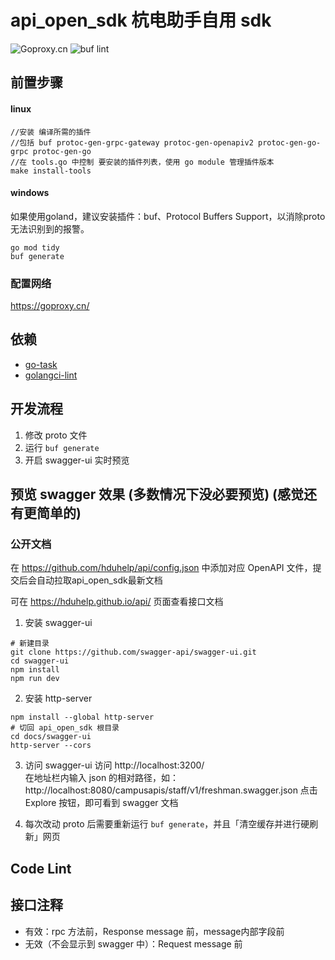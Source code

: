 # api_open_sdk 杭电助手自用 sdk

![Goproxy.cn](https://goproxy.cn/stats/github.com/hduhelp/api_open_sdk/badges/download-count.svg)
![buf lint](https://github.com/hduhelp/api_open_sdk/actions/workflows/buf.yml/badge.svg)

## 前置步骤

#### linux

```shell
//安装 编译所需的插件
//包括 buf protoc-gen-grpc-gateway protoc-gen-openapiv2 protoc-gen-go-grpc protoc-gen-go
//在 tools.go 中控制 要安装的插件列表，使用 go module 管理插件版本
make install-tools
```

#### windows

如果使用goland，建议安装插件：buf、Protocol Buffers Support，以消除proto无法识别到的报警。

```
go mod tidy
buf generate
```



### 配置网络

https://goproxy.cn/

## 依赖

- [go-task](https://taskfile.dev/installation/)
- [golangci-lint](https://golangci-lint.run/)

## 开发流程

1. 修改 proto 文件
2. 运行 `buf generate`
3. 开启 swagger-ui 实时预览

## 预览 swagger 效果 (多数情况下没必要预览) (感觉还有更简单的)

### 公开文档

在 https://github.com/hduhelp/api/config.json 中添加对应 OpenAPI 文件，提交后会自动拉取api_open_sdk最新文档

可在 https://hduhelp.github.io/api/ 页面查看接口文档

1. 安装 swagger-ui
```shell
# 新建目录
git clone https://github.com/swagger-api/swagger-ui.git
cd swagger-ui
npm install
npm run dev
```
2. 安装 http-server
```shell
npm install --global http-server
# 切回 api_open_sdk 根目录
cd docs/swagger-ui
http-server --cors
```
3. 访问 swagger-ui
访问 http://localhost:3200/  
在地址栏内输入 json 的相对路径，如：
http://localhost:8080/campusapis/staff/v1/freshman.swagger.json
点击 Explore 按钮，即可看到 swagger 文档

4. 每次改动 proto 后需要重新运行 `buf generate`，并且「清空缓存并进行硬刷新」网页

## Code Lint



## 接口注释

- 有效：rpc 方法前，Response message 前，message内部字段前
- 无效（不会显示到 swagger 中）：Request message 前
